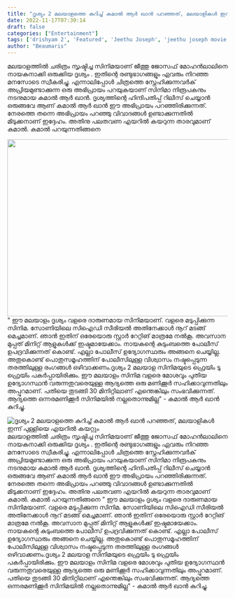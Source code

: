 ```yaml
---
title: "ദൃശ്യം 2 മലയാളത്തെ കുറിച്ച് കമാല്‍ ആര്‍ ഖാന്‍ പറഞ്ഞത്, മലയാളികൾ ഇന്ന് പുള്ളിയെ എയറിൽ കയറ്റും"
date: 2022-11-17T07:39:14
draft: false
categories: ["Entertainment"]
tags: ['drishyam 2', 'Featured', 'Jeethu Joseph', 'jeethu joseph movie', 'Kamaal R. Khan', 'mohanlal']
author: "Beaumaris"
---
```


മലയാളത്തിൽ ചരിത്രം സൃഷ്ടിച്ച സിനിമയാണ് ജീത്തു ജോസഫ് മോഹൻലാലിനെ നായകനാക്കി ഒരുക്കിയ ദൃശ്യം . ഇതിന്റെ രണ്ടുഭാഗങ്ങളും ഏവരും നിറഞ്ഞ മനസോടെ സ്വീകരിച്ചു. എന്നാലിപ്പോൾ ചിത്രത്തെ സ്നേഹിക്കുന്നവർക് അപ്രിയമുണ്ടാക്കുന്ന ഒരു അഭിപ്രായം പറയുകയാണ് സിനിമാ നിരൂപകനും നടനുമായ കമാല്‍ ആര്‍ ഖാന്‍. ദൃശ്യത്തിന്റെ ഹിന്ദിപതിപ്പ് റിലീസ് ചെയ്യാൻ ഒരുങ്ങവേ ആണ് കമാല്‍ ആര്‍ ഖാന്‍ ഈ അഭിപ്രായം പറഞ്ഞിരിക്കുന്നത്. നേരത്തെ തന്നെ അഭിപ്രായം പറഞ്ഞു വിവാദങ്ങൾ ഉണ്ടാക്കുന്നതിൽ മിടുക്കനാണ് ഇദ്ദേഹം. അതിനു പലതവണ എയറിൽ കയറുന്ന താരവുമാണ് കമാൽ. കമാൽ പറയുന്നതിങ്ങനെ

<img class="size-full wp-image-359373 aligncenter" src="https://cdn.boolokam.com/articles/2022/11/dddffff.jpg" alt="" width="624" height="405" />" ഈ മലയാളം ദൃശ്യം വളരെ ദാരുണമായ സിനിമയാണ്. വളരെ മടുപ്പിക്കുന്ന സിനിമ. സോണിയിലെ സിഐഡി സീരിയല്‍ അതിനേക്കാള്‍ നൂറ് മടങ്ങ് മെച്ചമാണ്. ഞാന്‍ ഇതിന് ഒരേയൊരു സ്റ്റാര്‍ റേറ്റിങ് മാത്രമേ നല്‍കൂ. അവസാന മുപ്പത് മിനിറ്റ് ആളുകള്‍ക്ക് ഇഷ്ടമായേക്കാം. നായകന്റെ കുടുംബത്തെ പോലീസ് ഉപദ്രവിക്കുന്നത് കൊണ്ട്. എല്ലാ പോലീസ് ഉദ്യോഗസ്ഥരും അങ്ങനെ ചെയ്യില്ല. അതുകൊണ്ട് പൊതുസമൂഹത്തിന് പോലീസിലുള്ള വിശ്വാസം നഷ്ടപ്പെടുന്ന തരത്തിലുള്ള രംഗങ്ങള്‍ ഒഴിവാക്കണം.ദൃശ്യം 2 മലയാള സിനിമയുടെ ഫ്രെയിം ടു ഫ്രെയിം പകര്‍പ്പായിരിക്കും. ഈ മലയാളം സിനിമ വളരെ മോശവും പുതിയ ഉദ്യോഗസ്ഥന്‍ വരുന്നതുവരെയുള്ള ആദ്യത്തെ ഒരു മണിക്കൂര്‍ സഹിക്കാവുന്നതിലും അപ്പുറമാണ്. പതിയെ തുടങ്ങി 30 മിനിറ്റിലാണ് എന്തെങ്കിലും സംഭവിക്കുന്നത്. ആദ്യത്തെ ഒന്നരമണിക്കൂര്‍ സിനിമയില്‍ നല്ലതൊന്നുമില്ല" - കമാല്‍ ആര്‍ ഖാന്‍ കുറിച്ചു.


![ദൃശ്യം 2 മലയാളത്തെ കുറിച്ച് കമാല്‍ ആര്‍ ഖാന്‍ പറഞ്ഞത്, മലയാളികൾ ഇന്ന് പുള്ളിയെ എയറിൽ കയറ്റും](https://cdn.boolokam.com/articles/2022/11/dddffff.jpg)മലയാളത്തിൽ ചരിത്രം സൃഷ്ടിച്ച സിനിമയാണ് ജീത്തു ജോസഫ് മോഹൻലാലിനെ നായകനാക്കി ഒരുക്കിയ ദൃശ്യം . ഇതിന്റെ രണ്ടുഭാഗങ്ങളും ഏവരും നിറഞ്ഞ മനസോടെ സ്വീകരിച്ചു. എന്നാലിപ്പോൾ ചിത്രത്തെ സ്നേഹിക്കുന്നവർക് അപ്രിയമുണ്ടാക്കുന്ന ഒരു അഭിപ്രായം പറയുകയാണ് സിനിമാ നിരൂപകനും നടനുമായ കമാല്‍ ആര്‍ ഖാന്‍. ദൃശ്യത്തിന്റെ ഹിന്ദിപതിപ്പ് റിലീസ് ചെയ്യാൻ ഒരുങ്ങവേ ആണ് കമാല്‍ ആര്‍ ഖാന്‍ ഈ അഭിപ്രായം പറഞ്ഞിരിക്കുന്നത്. നേരത്തെ തന്നെ അഭിപ്രായം പറഞ്ഞു വിവാദങ്ങൾ ഉണ്ടാക്കുന്നതിൽ മിടുക്കനാണ് ഇദ്ദേഹം. അതിനു പലതവണ എയറിൽ കയറുന്ന താരവുമാണ് കമാൽ. കമാൽ പറയുന്നതിങ്ങനെ " ഈ മലയാളം ദൃശ്യം വളരെ ദാരുണമായ സിനിമയാണ്. വളരെ മടുപ്പിക്കുന്ന സിനിമ. സോണിയിലെ സിഐഡി സീരിയല്‍ അതിനേക്കാള്‍ നൂറ് മടങ്ങ് മെച്ചമാണ്. ഞാന്‍ ഇതിന് ഒരേയൊരു സ്റ്റാര്‍ റേറ്റിങ് മാത്രമേ നല്‍കൂ. അവസാന മുപ്പത് മിനിറ്റ് ആളുകള്‍ക്ക് ഇഷ്ടമായേക്കാം. നായകന്റെ കുടുംബത്തെ പോലീസ് ഉപദ്രവിക്കുന്നത് കൊണ്ട്. എല്ലാ പോലീസ് ഉദ്യോഗസ്ഥരും അങ്ങനെ ചെയ്യില്ല. അതുകൊണ്ട് പൊതുസമൂഹത്തിന് പോലീസിലുള്ള വിശ്വാസം നഷ്ടപ്പെടുന്ന തരത്തിലുള്ള രംഗങ്ങള്‍ ഒഴിവാക്കണം.ദൃശ്യം 2 മലയാള സിനിമയുടെ ഫ്രെയിം ടു ഫ്രെയിം പകര്‍പ്പായിരിക്കും. ഈ മലയാളം സിനിമ വളരെ മോശവും പുതിയ ഉദ്യോഗസ്ഥന്‍ വരുന്നതുവരെയുള്ള ആദ്യത്തെ ഒരു മണിക്കൂര്‍ സഹിക്കാവുന്നതിലും അപ്പുറമാണ്. പതിയെ തുടങ്ങി 30 മിനിറ്റിലാണ് എന്തെങ്കിലും സംഭവിക്കുന്നത്. ആദ്യത്തെ ഒന്നരമണിക്കൂര്‍ സിനിമയില്‍ നല്ലതൊന്നുമില്ല" - കമാല്‍ ആര്‍ ഖാന്‍ കുറിച്ചു.

